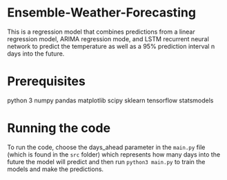 # Ensemble-Weather-Forecasting

This is a regression model that combines predictions from a linear regression model, ARIMA regression mode, and LSTM recurrent neural network 
to predict the temperature as well as a 95% prediction interval n days into the future.

# Prerequisites
python 3
numpy
pandas
matplotlib
scipy
sklearn
tensorflow
statsmodels

# Running the code
To run the code, choose the days_ahead parameter in the `main.py` file (which is found in the `src` folder) which represents how many days into the future
the model will predict and then run ```python3 main.py``` to train the models and make the predictions.


